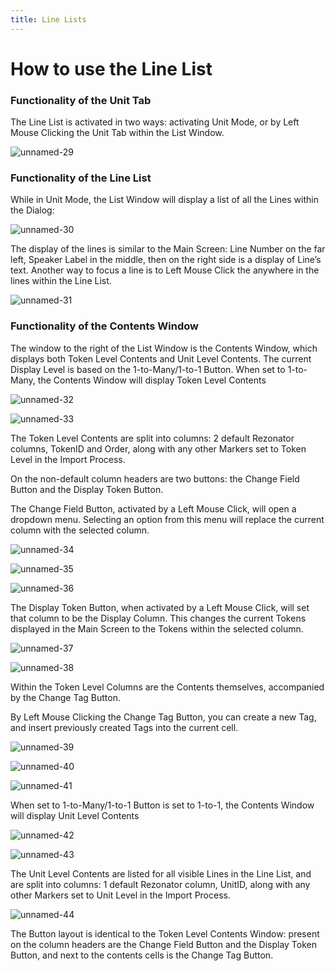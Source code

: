 ```yaml
---
title: Line Lists
---
```

How to use the Line List
=====
### Functionality of the Unit Tab

The Line List is activated in two ways: activating Unit Mode, or by Left Mouse Clicking the Unit Tab within the List Window. 

![unnamed-29](https://user-images.githubusercontent.com/77072787/132413811-5a5ff454-ec41-4a46-b7c9-2cc2debfff61.png)

### Functionality of the Line List

While in Unit Mode, the List Window will display a list of all the Lines within the Dialog:

![unnamed-30](https://user-images.githubusercontent.com/77072787/132413858-eea0037a-9930-4937-8d63-6b569f706637.png)

The display of the lines is similar to the Main Screen: Line Number on the far left, Speaker Label in the middle, then on the right side is a display of Line’s text.
Another way to focus a line is to Left Mouse Click the anywhere in the lines within the Line List.

![unnamed-31](https://user-images.githubusercontent.com/77072787/132413930-b31e08fb-36b9-440b-aec4-555acdb0d358.png)

### Functionality of the Contents Window

The window to the right of the List Window is the Contents Window, which displays both Token Level Contents and Unit Level Contents.
The current Display Level is based on the 1-to-Many/1-to-1 Button. When set to 1-to-Many, the Contents Window will display Token Level Contents

![unnamed-32](https://user-images.githubusercontent.com/77072787/132413999-da45846f-261a-4059-801c-3eeaf60f18f7.png)

![unnamed-33](https://user-images.githubusercontent.com/77072787/132414027-704d86ea-24b5-49da-a566-ccc220cb43d2.png)

The Token Level Contents are split into columns: 2 default Rezonator columns, TokenID and Order, along with any other Markers set to Token Level in the Import Process.

On the non-default column headers are two buttons: the Change Field Button and the Display Token Button.

The Change Field Button, activated by a Left Mouse Click, will open a dropdown menu. Selecting an option from this menu will replace the current column with the selected column.

![unnamed-34](https://user-images.githubusercontent.com/77072787/132414084-ab9911a6-6424-496a-b8f7-8b2980d64627.png)

![unnamed-35](https://user-images.githubusercontent.com/77072787/132414107-fb32266c-14b0-4b04-b524-f33753a498c9.png)

![unnamed-36](https://user-images.githubusercontent.com/77072787/132414117-d485d57d-225c-48e7-8b51-9dd484ecc1d1.png)

The Display Token Button, when activated by a Left Mouse Click, will set that column to be the Display Column. This changes the current Tokens displayed in the Main Screen to the Tokens within the selected column.

![unnamed-37](https://user-images.githubusercontent.com/77072787/132414183-63ad91ba-b45d-46ec-9eee-e902942e5478.png)

![unnamed-38](https://user-images.githubusercontent.com/77072787/132414204-67edcae1-548f-4782-9f2d-1d1fdec89df9.png)

Within the Token Level Columns are the Contents themselves, accompanied by the Change Tag Button.

By Left Mouse Clicking the Change Tag Button, you can create a new Tag, and insert previously created Tags into the current cell.

![unnamed-39](https://user-images.githubusercontent.com/77072787/132414261-4699e862-4d94-40c8-a20e-cd6a412f3674.png)

![unnamed-40](https://user-images.githubusercontent.com/77072787/132414294-0289ef45-84f6-47c1-ae17-2f9d281dafc6.png)

![unnamed-41](https://user-images.githubusercontent.com/77072787/132414314-7a08ffec-e9ed-44f8-9e4d-d5d229b18bba.png)

When set to 1-to-Many/1-to-1 Button is set to 1-to-1, the Contents Window will display Unit Level Contents

![unnamed-42](https://user-images.githubusercontent.com/77072787/132414404-eece8ca2-959a-4f52-8be1-ca3038c01c15.png)

![unnamed-43](https://user-images.githubusercontent.com/77072787/132414407-0ee4be20-4316-4059-92ee-e00362eb3a4b.png)

The Unit Level Contents are listed for all visible Lines in the Line List, and are split into columns: 1 default Rezonator column, UnitID, along with any other Markers set to Unit Level in the Import Process.

![unnamed-44](https://user-images.githubusercontent.com/77072787/132414464-97036d4c-7084-4c19-ab0a-1b8a806cbdbd.png)

The Button layout is identical to the Token Level Contents Window: present on the column headers are the Change Field Button and the Display Token Button, and next to the contents cells is the Change Tag Button.




